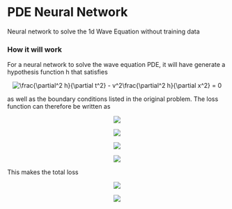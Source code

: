 # PDE Neural Network
Neural network to solve the 1d Wave Equation without training data
### How it will work
For a neural network to solve the wave equation PDE, it will have generate a hypothesis function h that satisfies
<p style="text-align: center"><img src="https://latex.codecogs.com/gif.latex?\frac{\partial^2&space;h}{\partial&space;t^2}&space;-&space;v^2\frac{\partial^2&space;h}{\partial&space;x^2}&space;=&space;0" title="\frac{\partial^2 h}{\partial t^2} - v^2\frac{\partial^2 h}{\partial x^2} = 0" /></p>

as well as the boundary conditions listed in the original problem. The loss function can therefore be written as
<p style="text-align: center"><img src="https://latex.codecogs.com/gif.latex?L(x,t)&space;=&space;(\frac{\partial^2&space;h}{\partial&space;t^2}&space;-&space;v^2\frac{\partial^2&space;h}{\partial&space;x^2})^2&space;&plus;&space;L_{bd}&space;&plus;&space;L_{bn}"/></p>
<p style="text-align: center"><img src="https://latex.codecogs.com/gif.latex?L_{bd}(x,t)&space;=&space;\begin{cases}&space;h(x,t)^2&space;&&space;x&space;=&space;0&space;\text{&space;or&space;}&space;x&space;=&space;L&space;\\&space;0&space;&&space;x&space;\ne&space;0,L&space;\end{cases}"/></p>
<p style="text-align: center"><img src="https://latex.codecogs.com/gif.latex?L_{bn}&space;=&space;\begin{cases}&space;(\frac{\partial&space;h}{\partial&space;t}\rvert_{(x,0)}&space;-&space;g(x))^2&space;&plus;&space;(h(x,0)&space;-&space;f(x))^2&space;&&space;t&space;=&space;0&space;\\&space;0&space;&&space;t&space;\ne&space;0&space;\end{cases}"/></p>
<p style="text-align: center"><img src="https://latex.codecogs.com/gif.latex?\text{Where&space;}&space;f(x)&space;\text{&space;and&space;}&space;g(x)&space;\text{&space;are&space;the&space;boundary&space;conditions&space;for&space;}&space;u(x,0)&space;\text{&space;and&space;}&space;\frac{\partial&space;u}{\partial&space;t}\rvert_{(x,0)}"/></p>
This makes the total loss
<p style="text-align: center"><img src="https://latex.codecogs.com/gif.latex?L&space;=&space;\frac{1}{N_xN_t}\sum\limits_{i&space;=&space;0}^{N_x}\sum\limits_{j&space;=&space;0}^{N_t}&space;L(x_i,&space;t_j)&space;\text{&space;,&space;where&space;}&space;x&space;\text{&space;and&space;}&space;t&space;\text{&space;are&space;discretized&space;into&space;a&space;}&space;N_x\times&space;N_t&space;\text{&space;matrix,&space;}&space;D"/></p>
<p style="text-align: center"><img src="https://latex.codecogs.com/gif.latex?\text{The&space;neural&space;network's&space;goal&space;is&space;to&space;find&space;parameters&space;}&space;b^*,&space;w^*&space;\text{&space;such&space;that&space;}&space;(b^*,&space;w^*)&space;=&space;\arg\min&space;L(D;&space;b,&space;w)"/></p>
